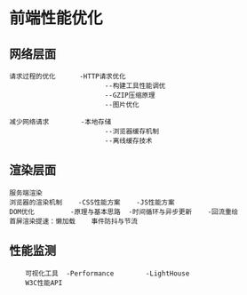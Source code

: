 # 前端性能优化

## 网络层面
    请求过程的优化      -HTTP请求优化
                            --构建工具性能调优
                            --GZIP压缩原理
                            --图片优化

    减少网络请求        -本地存储
                            --浏览器缓存机制
                            --离线缓存技术

## 渲染层面
    服务端渲染
    浏览器的渲染机制    -CSS性能方案    -JS性能方案
    DOM优化         -原理与基本思路  -时间循环与异步更新    -回流重绘
    首屏渲染提速：懒加载    事件防抖与节流

## 性能监测
        可视化工具  -Performance        -LightHouse
        W3C性能API